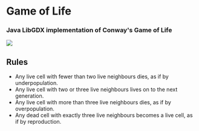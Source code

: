 # Game of Life
### Java LibGDX implementation of Conway's Game of Life
![](https://raw.githubusercontent.com/pt3k/GameOfLife/master/example.gif?token=ADG6UFN42G7XR5N2E4DBYLC7ANG7Y)
## Rules
- Any live cell with fewer than two live neighbours dies, as if by underpopulation.
- Any live cell with two or three live neighbours lives on to the next generation.
- Any live cell with more than three live neighbours dies, as if by overpopulation.
- Any dead cell with exactly three live neighbours becomes a live cell, as if by reproduction.
